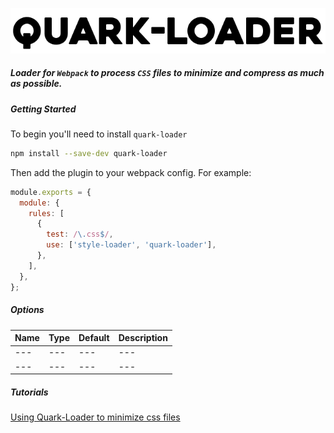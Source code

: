 ![GitHub Logo](/public/assets/quark-loader-starfont.png)

##### Loader for `Webpack` to process `CSS` files to minimize and compress as much as possible.

##### Getting Started

To begin you'll need to install `quark-loader`

```bash
npm install --save-dev quark-loader
```
Then add the plugin to your webpack config. For example:

```javascript
module.exports = {
  module: {
    rules: [
      {
        test: /\.css$/,
        use: ['style-loader', 'quark-loader'],
      },
    ],
  },
};
```

##### Options
| Name | Type | Default | Description
| --- | --- | --- | --- |
| --- | --- | --- | --- |
| --- | --- | --- | --- |


##### Tutorials

[Using Quark-Loader to minimize css files](https://medium.com)
